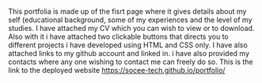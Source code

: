  This portfolia is made up of the fisrt page where it gives details about my self (educational background, some of my experiences and the level of my studies.
 I have attached my CV which you can wish to view or to download.
 Also with it i have attached two clickable buttons that directs you to different projects i have developed using HTML and CSS only.
 I have also attached links to my github account and linked in.
 i have also provided my contacts where any one wishing to contact me can freely do so.
This is the link to the deployed website https://socee-tech.github.io/portfolio/
